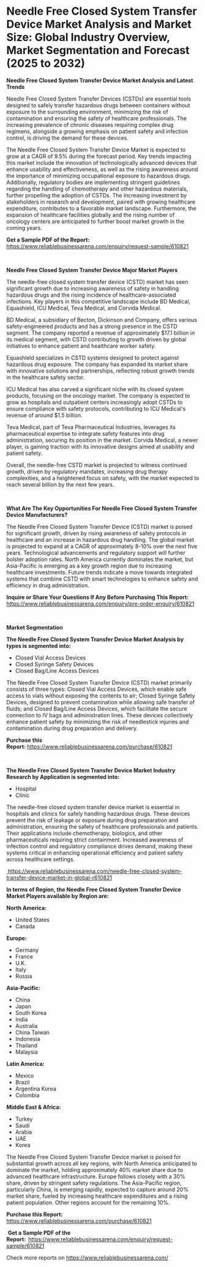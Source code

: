 <p><h1>Needle Free Closed System Transfer Device Market Analysis and Market Size: Global Industry Overview, Market Segmentation and Forecast (2025 to 2032)</h1></p><p><strong>Needle Free Closed System Transfer Device Market Analysis and Latest Trends</strong></p>
<p><p>Needle Free Closed System Transfer Devices (CSTDs) are essential tools designed to safely transfer hazardous drugs between containers without exposure to the surrounding environment, minimizing the risk of contamination and ensuring the safety of healthcare professionals. The increasing prevalence of chronic diseases requiring complex drug regimens, alongside a growing emphasis on patient safety and infection control, is driving the demand for these devices.</p><p>The Needle Free Closed System Transfer Device Market is expected to grow at a CAGR of 9.5% during the forecast period. Key trends impacting this market include the innovation of technologically advanced devices that enhance usability and effectiveness, as well as the rising awareness around the importance of minimizing occupational exposure to hazardous drugs. Additionally, regulatory bodies are implementing stringent guidelines regarding the handling of chemotherapy and other hazardous materials, further propelling the adoption of CSTDs. The increasing investment by stakeholders in research and development, paired with growing healthcare expenditure, contributes to a favorable market landscape. Furthermore, the expansion of healthcare facilities globally and the rising number of oncology centers are anticipated to further boost market growth in the coming years.</p></p>
<p><strong>Get a Sample PDF of the Report:&nbsp;</strong> <a href="https://www.reliablebusinessarena.com/enquiry/request-sample/610821?utm_campaign=3457&utm_medium=2&utm_source=Github&utm_content=ia&utm_term=23032025&utm_id=needle-free-closed-system-transfer-device">https://www.reliablebusinessarena.com/enquiry/request-sample/610821</a></p>
<p>&nbsp;</p>
<p><strong>Needle Free Closed System Transfer Device Major Market Players</strong></p>
<p><p>The needle-free closed system transfer device (CSTD) market has seen significant growth due to increasing awareness of safety in handling hazardous drugs and the rising incidence of healthcare-associated infections. Key players in this competitive landscape include BD Medical, Equashield, ICU Medical, Teva Medical, and Corvida Medical. </p><p>BD Medical, a subsidiary of Becton, Dickinson and Company, offers various safety-engineered products and has a strong presence in the CSTD segment. The company reported a revenue of approximately $17.1 billion in its medical segment, with CSTD contributing to growth driven by global initiatives to enhance patient and healthcare worker safety.</p><p>Equashield specializes in CSTD systems designed to protect against hazardous drug exposure. The company has expanded its market share with innovative solutions and partnerships, reflecting robust growth trends in the healthcare safety sector. </p><p>ICU Medical has also carved a significant niche with its closed system products, focusing on the oncology market. The company is expected to grow as hospitals and outpatient centers increasingly adopt CSTDs to ensure compliance with safety protocols, contributing to ICU Medical's revenue of around $1.5 billion.</p><p>Teva Medical, part of Teva Pharmaceutical Industries, leverages its pharmaceutical expertise to integrate safety features into drug administration, securing its position in the market. Corvida Medical, a newer player, is gaining traction with its innovative designs aimed at usability and patient safety.</p><p>Overall, the needle-free CSTD market is projected to witness continued growth, driven by regulatory mandates, increasing drug therapy complexities, and a heightened focus on safety, with the market expected to reach several billion by the next few years.</p></p>
<p>&nbsp;</p>
<p><strong>What Are The Key Opportunities For Needle Free Closed System Transfer Device Manufacturers?</strong></p>
<p><p>The Needle Free Closed System Transfer Device (CSTD) market is poised for significant growth, driven by rising awareness of safety protocols in healthcare and an increase in hazardous drug handling. The global market is projected to expand at a CAGR of approximately 8-10% over the next five years. Technological advancements and regulatory support will further bolster adoption rates. North America currently dominates the market, but Asia-Pacific is emerging as a key growth region due to increasing healthcare investments. Future trends indicate a move towards integrated systems that combine CSTD with smart technologies to enhance safety and efficiency in drug administration.</p></p>
<p><strong>Inquire or Share Your Questions If Any Before Purchasing This Report:</strong> <a href="https://www.reliablebusinessarena.com/enquiry/pre-order-enquiry/610821?utm_campaign=3457&utm_medium=2&utm_source=Github&utm_content=ia&utm_term=23032025&utm_id=needle-free-closed-system-transfer-device">https://www.reliablebusinessarena.com/enquiry/pre-order-enquiry/610821</a></p>
<p>&nbsp;</p>
<p><strong>Market Segmentation</strong></p>
<p><strong>The Needle Free Closed System Transfer Device Market Analysis by types is segmented into:</strong></p>
<p><ul><li>Closed Vial Access Devices</li><li>Closed Syringe Safety Devices</li><li>Closed Bag/Line Access Devices</li></ul></p>
<p><p>The Needle Free Closed System Transfer Device (CSTD) market primarily consists of three types: Closed Vial Access Devices, which enable safe access to vials without exposing the contents to air; Closed Syringe Safety Devices, designed to prevent contamination while allowing safe transfer of fluids; and Closed Bag/Line Access Devices, which facilitate the secure connection to IV bags and administration lines. These devices collectively enhance patient safety by minimizing the risk of needlestick injuries and contamination during drug preparation and delivery.</p></p>
<p><strong>Purchase this Report:&nbsp;</strong><a href="https://www.reliablebusinessarena.com/purchase/610821?utm_campaign=3457&utm_medium=2&utm_source=Github&utm_content=ia&utm_term=23032025&utm_id=needle-free-closed-system-transfer-device">https://www.reliablebusinessarena.com/purchase/610821</a></p>
<p>&nbsp;</p>
<p><strong>The Needle Free Closed System Transfer Device Market Industry Research by Application is segmented into:</strong></p>
<p><ul><li>Hospital</li><li>Clinic</li></ul></p>
<p><p>The needle-free closed system transfer device market is essential in hospitals and clinics for safely handling hazardous drugs. These devices prevent the risk of leakage or exposure during drug preparation and administration, ensuring the safety of healthcare professionals and patients. Their applications include chemotherapy, biologics, and other pharmaceuticals requiring strict containment. Increased awareness of infection control and regulatory compliance drives demand, making these systems critical in enhancing operational efficiency and patient safety across healthcare settings.</p></p>
<p><a href="https://www.reliablebusinessarena.com/needle-free-closed-system-transfer-device-market-in-global-r610821?utm_campaign=3457&utm_medium=2&utm_source=Github&utm_content=ia&utm_term=23032025&utm_id=needle-free-closed-system-transfer-device">&nbsp;https://www.reliablebusinessarena.com/needle-free-closed-system-transfer-device-market-in-global-r610821</a></p>
<p><strong>In terms of Region, the Needle Free Closed System Transfer Device Market Players available by Region are:</strong></p>
<p>
    <p> <strong> North America: </strong>
        <ul>
            <li>United States</li>
            <li>Canada</li>
        </ul>
        </p> 
    <p> <strong> Europe: </strong>
        <ul>
            <li>Germany</li>
            <li>France</li>
            <li>U.K.</li>
            <li>Italy</li>
            <li>Russia</li>
        </ul>
        </p> 
    <p> <strong> Asia-Pacific: </strong>
        <ul>
            <li>China</li>
            <li>Japan</li>
            <li>South Korea</li>
            <li>India</li>
            <li>Australia</li>
            <li>China Taiwan</li>
            <li>Indonesia</li>
            <li>Thailand</li>
            <li>Malaysia</li>
        </ul>
        </p> 
    <p> <strong> Latin America: </strong>
        <ul>
            <li>Mexico</li>
            <li>Brazil</li>
            <li>Argentina Korea</li>
            <li>Colombia</li>
        </ul>
        </p> 
    <p> <strong> Middle East & Africa: </strong>
        <ul>
            <li>Turkey</li>
            <li>Saudi</li>
            <li>Arabia</li>
            <li>UAE</li>
            <li>Korea</li>
        </ul>
    </p>
    </p>
<p><p>The Needle Free Closed System Transfer Device market is poised for substantial growth across all key regions, with North America anticipated to dominate the market, holding approximately 40% market share due to advanced healthcare infrastructure. Europe follows closely with a 30% share, driven by stringent safety regulations. The Asia-Pacific region, particularly China, is emerging rapidly, expected to capture around 20% market share, fueled by increasing healthcare expenditures and a rising patient population. Other regions account for the remaining 10%.</p></p>
<p><strong>Purchase this Report: </strong><a href="https://www.reliablebusinessarena.com/purchase/610821?utm_campaign=3457&utm_medium=2&utm_source=Github&utm_content=ia&utm_term=23032025&utm_id=needle-free-closed-system-transfer-device">https://www.reliablebusinessarena.com/purchase/610821</a></p>
<p>&nbsp;<strong>Get a Sample PDF of the Report:&nbsp;&nbsp;</strong><a href="https://www.reliablebusinessarena.com/enquiry/request-sample/610821?utm_campaign=3457&utm_medium=2&utm_source=Github&utm_content=ia&utm_term=23032025&utm_id=needle-free-closed-system-transfer-device">https://www.reliablebusinessarena.com/enquiry/request-sample/610821</a></p>
<p><strong></strong></p>
<p>Check more reports on <a href="https://www.reliablebusinessarena.com/?utm_campaign=3457&utm_medium=2&utm_source=Github&utm_content=ia&utm_term=23032025&utm_id=needle-free-closed-system-transfer-device">https://www.reliablebusinessarena.com/</a></p>